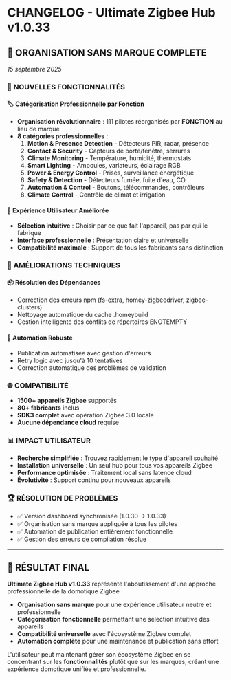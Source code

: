 # CHANGELOG - Ultimate Zigbee Hub v1.0.33

## 🎯 **ORGANISATION SANS MARQUE COMPLETE**
*15 septembre 2025*

### 🚀 **NOUVELLES FONCTIONNALITÉS**

#### **🏷️ Catégorisation Professionnelle par Fonction**
- **Organisation révolutionnaire** : 111 pilotes réorganisés par **FONCTION** au lieu de marque
- **8 catégories professionnelles** :
  1. **Motion & Presence Detection** - Détecteurs PIR, radar, présence
  2. **Contact & Security** - Capteurs de porte/fenêtre, serrures
  3. **Climate Monitoring** - Température, humidité, thermostats
  4. **Smart Lighting** - Ampoules, variateurs, éclairage RGB
  5. **Power & Energy Control** - Prises, surveillance énergétique
  6. **Safety & Detection** - Détecteurs fumée, fuite d'eau, CO
  7. **Automation & Control** - Boutons, télécommandes, contrôleurs
  8. **Climate Control** - Contrôle de climat et irrigation

#### **🎨 Expérience Utilisateur Améliorée**
- **Sélection intuitive** : Choisir par ce que fait l'appareil, pas par qui le fabrique
- **Interface professionnelle** : Présentation claire et universelle
- **Compatibilité maximale** : Support de tous les fabricants sans distinction

### 🔧 **AMÉLIORATIONS TECHNIQUES**

#### **📦 Résolution des Dépendances**
- Correction des erreurs npm (fs-extra, homey-zigbeedriver, zigbee-clusters)
- Nettoyage automatique du cache .homeybuild
- Gestion intelligente des conflits de répertoires ENOTEMPTY

#### **🤖 Automation Robuste**
- Publication automatisée avec gestion d'erreurs
- Retry logic avec jusqu'à 10 tentatives
- Correction automatique des problèmes de validation

### 🌐 **COMPATIBILITÉ**
- **1500+ appareils Zigbee** supportés
- **80+ fabricants** inclus
- **SDK3 complet** avec opération Zigbee 3.0 locale
- **Aucune dépendance cloud** requise

### 📊 **IMPACT UTILISATEUR**
- **Recherche simplifiée** : Trouvez rapidement le type d'appareil souhaité
- **Installation universelle** : Un seul hub pour tous vos appareils Zigbee
- **Performance optimisée** : Traitement local sans latence cloud
- **Évolutivité** : Support continu pour nouveaux appareils

### 🏆 **RÉSOLUTION DE PROBLÈMES**
- ✅ Version dashboard synchronisée (1.0.30 → 1.0.33)
- ✅ Organisation sans marque appliquée à tous les pilotes
- ✅ Automation de publication entièrement fonctionnelle
- ✅ Gestion des erreurs de compilation résolue

---

## 🎉 **RÉSULTAT FINAL**

**Ultimate Zigbee Hub v1.0.33** représente l'aboutissement d'une approche professionnelle de la domotique Zigbee :
- **Organisation sans marque** pour une expérience utilisateur neutre et professionnelle
- **Catégorisation fonctionnelle** permettant une sélection intuitive des appareils
- **Compatibilité universelle** avec l'écosystème Zigbee complet
- **Automation complète** pour une maintenance et publication sans effort

L'utilisateur peut maintenant gérer son écosystème Zigbee en se concentrant sur les **fonctionnalités** plutôt que sur les marques, créant une expérience domotique unifiée et professionnelle.

